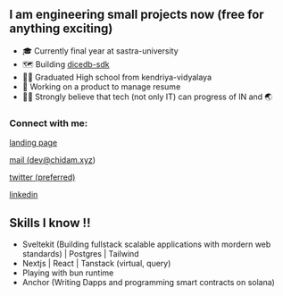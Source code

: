 
## I am engineering small projects now (free for anything exciting)
- 🎓 Currently final year at sastra-university
- 🗺️ Building [dicedb-sdk](https://www.npmjs.com/package/dicedb-sdk)
- 👨‍🎓 Graduated High school from kendriya-vidyalaya
- 🌱 Working on a product to manage resume 
- 👩‍💻 Strongly believe that tech (not only IT) can progress of IN and 🌏

### Connect with me:

<a href="https://chidam.xyz/handles">landing page</a>

<a href="mailto:dev@chidam.xyz">mail (dev@chidam.xyz)</a>

<a href="https://twitter.com/Chidam333" target="_blank">twitter (preferred)</a>

<a href="https://www.linkedin.com/in/chidam333" target="_blank">linkedin</a>

## Skills I know !!

- Sveltekit (Building fullstack scalable applications with mordern web standards) | Postgres | Tailwind
- Nextjs | React | Tanstack (virtual, query)
- Playing with bun runtime
- Anchor (Writing Dapps and programming smart contracts on solana)




